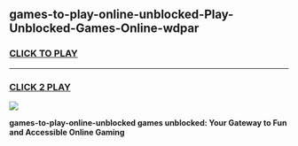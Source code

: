 
## games-to-play-online-unblocked-Play-Unblocked-Games-Online-wdpar
<h3>
<a href="https://premium76.site?title=games-to-play-online-unblocked&ref=24A">CLICK TO PLAY</a></h3>
<hr>

<h3>
<a href="https://premium76.site?title=games-to-play-online-unblocked&ref=24A">CLICK 2 PLAY</a>
  
</h3>

<a href="https://premium76.site?title=games-to-play-online-unblocked&ref=24A"><img src="https://clearcache.store/games.png"></a>


**games-to-play-online-unblocked games unblocked: Your Gateway to Fun and Accessible Online Gaming**
